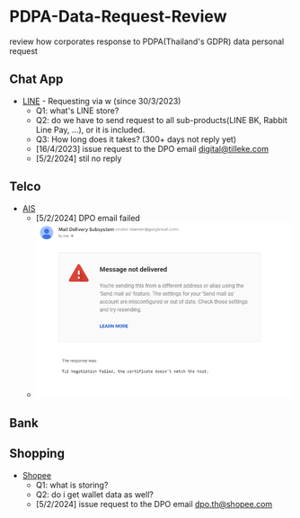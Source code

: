 # PDPA-Data-Request-Review
review how corporates response to PDPA(Thailand's GDPR) data personal request

## Chat App
- [LINE](https://line.me/th/) - Requesting via w (since 30/3/2023)
  - Q1: what's LINE store?
  - Q2: do we have to send request to all sub-products(LINE BK, Rabbit Line Pay, ...), or it is included.
  - Q3: How long does it takes? (300+ days not reply yet)
  - [16/4/2023] issue request to the DPO email <digital@tilleke.com> 
  - [5/2/2024] stil no reply 

## Telco
- [AIS](https://www.ais.th/)
  - [5/2/2024] DPO email failed
  - ![email fail](Reqs/assets/Screenshot%202024-02-05%20103915.png)
## Bank

## Shopping
- [Shopee](https://shopee.co.th/)
  - Q1: what is storing?
  - Q2: do i get wallet data as well?
  - [5/2/2024] issue request to the DPO email dpo.th@shopee.com


